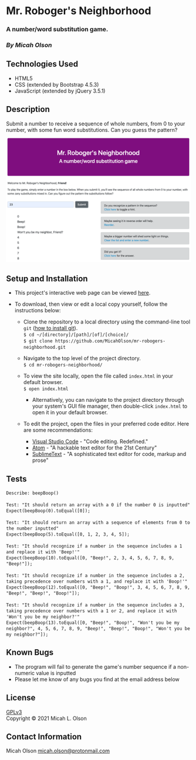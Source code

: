 # Mr. Roboger's Neighborhood

### A number/word substitution game.

### _By Micah Olson_

## Technologies Used
* HTML5
* CSS (extended by Bootstrap 4.5.3)
* JavaScript (extended by jQuery 3.5.1)

## Description
Submit a number to receive a sequence of whole numbers, from 0 to your number, with some fun word substitutions. Can you guess the pattern?  

<img src="img/robogers-game.png" alt="Preview of Mr. Roboger's Neighborhood"> 

## Setup and Installation
* This project's interactive web page can be viewed [here](https://micaholson.github.io/mr-robogers-neighborhood).  

* To download, then view or edit a local copy yourself, follow the instructions below:  

  * Clone the repository to a local directory using the command-line tool `git` ([how to install git](https://www.learnhowtoprogram.com/introduction-to-programming/getting-started-with-intro-to-programming/git-and-github)).  
    `$ cd ~/[directory]/[path]/[of]/[choice]/`  
    `$ git clone https://github.com/MicahOlson/mr-robogers-neighborhood.git`  
  
  * Navigate to the top level of the project directory.  
    `$ cd mr-robogers-neighborhood/`   

  * To view the site locally, open the file called `index.html` in your default browser.  
    `$ open index.html`  

    * Alternatively, you can navigate to the project directory through your system's GUI file manager, then double-click `index.html` to open it in your default browser.  

  * To edit the project, open the files in your preferred code editor. Here are some recommendations:
    * [Visual Studio Code](https://code.visualstudio.com) - "Code editing. Redefined."
    * [Atom](https://atom.io) - "A hackable text editor for the 21st Century"
    * [SublimeText](https://www.sublimetext.com) - "A sophisticated text editor for code, markup and prose" 

## Tests
  ```
  Describe: beepBoop()

  Test: "It should return an array with a 0 if the number 0 is inputted"
  Expect(beepBoop(0).toEqual([0]);

  Test: "It should return an array with a sequence of elements from 0 to the number inputted"
  Expect(beepBoop(5).toEqual([0, 1, 2, 3, 4, 5]);

  Test: "It should recognize if a number in the sequence includes a 1 and replace it with 'Beep!'"
  Expect(beepBoop(10).toEqual([0, "Beep!", 2, 3, 4, 5, 6, 7, 8, 9, "Beep!"]);

  Test: "It should recognize if a number in the sequence includes a 2, taking precedence over numbers with a 1, and replace it with 'Boop!'"
  Expect(beepBoop(12).toEqual([0, "Beep!", "Boop!", 3, 4, 5, 6, 7, 8, 9, "Beep!", "Beep!", "Boop!"]);

  Test: "It should recognize if a number in the sequence includes a 3, taking precedence over numbers with a 1 or 2, and replace it with 'Won't you be my neighbor?'"
  Expect(beepBoop(13).toEqual([0, "Beep!", "Boop!", "Won't you be my neighbor?", 4, 5, 6, 7, 8, 9, "Beep!", "Beep!", "Boop!", "Won't you be my neighbor?"]);
  ```

## Known Bugs
* The program will fail to generate the game's number sequence if a non-numeric value is inputted
* Please let me know of any bugs you find at the email address below 

## License
[GPLv3](https://choosealicense.com/licenses/gpl-3.0/)\
Copyright &copy; 2021 Micah L. Olson

## Contact Information
Micah Olson micah.olson@protonmail.com